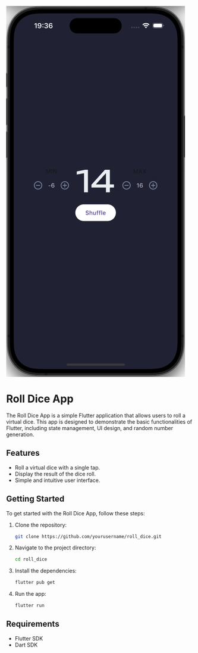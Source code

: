 ![App Screenshot](assets/presentation/screen-app.png)

# Roll Dice App

The Roll Dice App is a simple Flutter application that allows users to roll a virtual dice. This app is designed to demonstrate the basic functionalities of Flutter, including state management, UI design, and random number generation.

## Features

- Roll a virtual dice with a single tap.
- Display the result of the dice roll.
- Simple and intuitive user interface.

## Getting Started

To get started with the Roll Dice App, follow these steps:

1. Clone the repository:
    ```bash
    git clone https://github.com/yourusername/roll_dice.git
    ```
2. Navigate to the project directory:
    ```bash
    cd roll_dice
    ```
3. Install the dependencies:
    ```bash
    flutter pub get
    ```
4. Run the app:
    ```bash
    flutter run
    ```

## Requirements

- Flutter SDK
- Dart SDK


